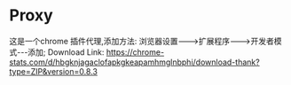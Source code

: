 # Proxy
这是一个chrome 插件代理,添加方法: 浏览器设置--->扩展程序--->开发者模式---添加;
Download Link:  https://chrome-stats.com/d/hbgknjagaclofapkgkeapamhmglnbphi/download-thank?type=ZIP&version=0.8.3
